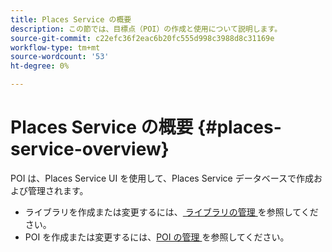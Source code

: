```yaml
---
title: Places Service の概要
description: この節では、目標点（POI）の作成と使用について説明します。
source-git-commit: c22efc36f2eac6b20fc555d998c3988d8c31169e
workflow-type: tm+mt
source-wordcount: '53'
ht-degree: 0%

---
```



# Places Service の概要 {#places-service-overview}

POI は、Places Service UI を使用して、Places Service データベースで作成および管理されます。

* ライブラリを作成または変更するには、[ ライブラリの管理 ](/help/poi-mgmt-ui/manage-libraries-in-the-places-ui.md) を参照してください。
* POI を作成または変更するには、[POI の管理 ](/help/poi-mgmt-ui/managing-pois-in-the-places-ui.md) を参照してください。
